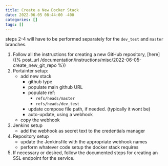 ```yaml
---
title: Create a New Docker Stack
date: 2022-06-05 08:44:00 -400
categories: []
tags: []
---
```


steps 2-4 will have to be performed separately for the `dev_test` and `master` branches.

1. Follow all the instructions for creating a new GitHub repository, [here]({% post_url /documentation/instructions/misc/2022-06-05-create_new_git_repo %})
2. Portainter setup:
   - add new stack
     - github type
     - populate main github URL
     - populate ref:
       - `refs/heads/master`
       - `refs/heads/dev_test`
     - update compose file path, if needed. (typically it wont be)
     - auto-update, using a webhook
   - copy the webhook
3. Jenkins setup
   - add the webhook as secret text to the credentials manager
4. Repository setup
   - update the Jenkinsfile with the appropriate webhook names
   - perform whatever code setup the docker stack requires
5. If necessary or desired, follow the documented steps for creating an SSL endpoint for the service.
